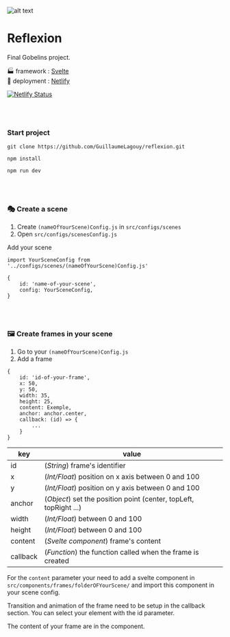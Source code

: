 ![alt text](https://res.cloudinary.com/dcqc12ai5/image/upload/v1561905885/logo_readme.png "Logo Reflexion")

# Reflexion
Final Gobelins project.

🏭 framework : [Svelte](https://svelte.dev/) \
🚚 deployment : [Netlify](https://www.netlify.com/)

[![Netlify Status](https://api.netlify.com/api/v1/badges/3985f1a6-6efb-46bf-b207-f263009d5d4b/deploy-status)](https://app.netlify.com/sites/reflexion/deploys)

</br>
</br>

### Start project
`git clone https://github.com/GuillaumeLagouy/reflexion.git`

`npm install`

`npm run dev`

</br>
</br>

### 🎭 Create a scene

1. Create `(nameOfYourScene)Config.js` in `src/configs/scenes`
2. Open `src/configs/scenesConfig.js`

Add your scene
```
import YourSceneConfig from '../configs/scenes/(nameOfYourScene)Config.js'

{
    id: 'name-of-your-scene',
    config: YourSceneConfig,
}
```

</br>
</br>

### 🖼️ Create frames in your scene

1. Go to your  `(nameOfYourScene)Config.js`
2. Add a frame
```
{
    id: 'id-of-your-frame',
    x: 50,
    y: 50,
    width: 35,
    height: 25,
    content: Exemple,
    anchor: anchor.center,
    callback: (id) => {
        ...
    }
}
```
|key     |value                                                            |
|--------|-----------------------------------------------------------------|
|id      |(*String*) frame's identifier                                    |
|x       |(*Int/Float*) position on x axis between 0 and 100               |
|y       |(*Int/Float*) position on y axis between 0 and 100               |
|anchor  |(*Object*) set the position point (center, topLeft, topRight ...)|
|width   |(*Int/Float*) between 0 and 100                                  |
|height  |(*Int/Float*) between 0 and 100                                  |
|content |(*Svelte component*) frame's content                             |
|callback|(*Function*) the function called when the frame is created       |

For the `content` parameter your need to add a svelte component in `src/components/frames/folderOFYourScene/` 
and import  this component in your scene config.

Transition and animation of the frame need to be setup in the callback section. 
You can select your element with the id parameter.

The content of your frame are in the component.
